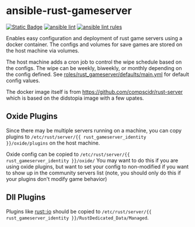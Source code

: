 # ansible-rust-gameserver
[![Static Badge](https://img.shields.io/badge/Ansible_galaxy-Download-blue)](https://galaxy.ansible.com/ui/repo/published/compscidr/rust_gameserver/)
[![ansible lint](https://github.com/compscidr/ansible-rust-gameserver/actions/workflows/check.yml/badge.svg)](https://github.com/compscidr/ansible-rust-gameserver/actions/workflows/check.yml)
[![ansible lint rules](https://img.shields.io/badge/Ansible--lint-rules%20table-blue.svg)](https://ansible.readthedocs.io/projects/lint/rules/)

Enables easy configuration and deployment of rust game servers using
a docker container. The configs and volumes for save games are stored
on the host machine via volumes.

The host machine adds a cron job to control the wipe schedule based
on the configs. The wipe can be weekly, biweekly, or monthly depending
on the config defined. See [roles/rust_gameserver/defaults/main.yml](roles/rust_gameserver/defaults/main.yml)
for default config values.

The docker image itself is from https://github.com/compscidr/rust-server
which is based on the didstopia image with a few upates.

## Oxide Plugins
Since there may be multiple servers running on a machine, you can copy plugins 
to `/etc/rust/server/{{ rust_gameserver_identity }}/oxide/plugins` on the host
machine.

Oxide config can be copied to `/etc/rust/server/{{ rust_gameserver_identity }}/oxide/`
You may want to do this if you are using oxide plugins, but want to set your config
to non-modified if you want to show up in the community servers list (note, you
should only do this if your plugins don't modify game behavior)

## Dll Plugins
Plugins like [rust::io](http://playrust.io/manual/#!index.md) should be copied
to `/etc/rust/server/{{ rust_gameserver_identity }}/RustDedicated_Data/Managed`.

